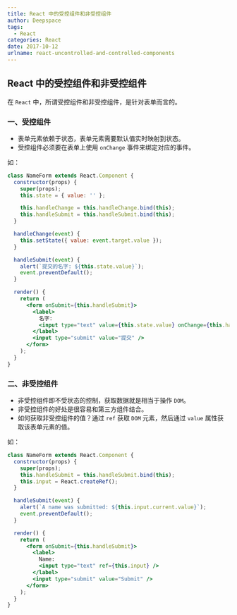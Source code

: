 ```yaml
---
title: React 中的受控组件和非受控组件
author: Deepspace
tags:
  - React
categories: React
date: 2017-10-12
urlname: react-uncontrolled-and-controlled-components
---
```




## React 中的受控组件和非受控组件

在 `React` 中，所谓受控组件和非受控组件，是针对表单而言的。

### 一、受控组件

- 表单元素依赖于状态，表单元素需要默认值实时映射到状态。
- 受控组件必须要在表单上使用 `onChange` 事件来绑定对应的事件。

<!-- more -->

如：

```jsx
class NameForm extends React.Component {
  constructor(props) {
    super(props);
    this.state = { value: '' };

    this.handleChange = this.handleChange.bind(this);
    this.handleSubmit = this.handleSubmit.bind(this);
  }

  handleChange(event) {
    this.setState({ value: event.target.value });
  }

  handleSubmit(event) {
    alert(`提交的名字: ${this.state.value}`);
    event.preventDefault();
  }

  render() {
    return (
      <form onSubmit={this.handleSubmit}>
        <label>
          名字:
          <input type="text" value={this.state.value} onChange={this.handleChange} />
        </label>
        <input type="submit" value="提交" />
      </form>
    );
  }
}
```



### 二、非受控组件

- 非受控组件即不受状态的控制，获取数据就是相当于操作 `DOM`。
- 非受控组件的好处是很容易和第三方组件结合。
- 如何获取非受控组件的值？通过 `ref` 获取 `DOM` 元素，然后通过 `value` 属性获取该表单元素的值。

如：

```jsx
class NameForm extends React.Component {
  constructor(props) {
    super(props);
    this.handleSubmit = this.handleSubmit.bind(this);
    this.input = React.createRef();
  }

  handleSubmit(event) {
    alert(`A name was submitted: ${this.input.current.value}`);
    event.preventDefault();
  }

  render() {
    return (
      <form onSubmit={this.handleSubmit}>
        <label>
          Name:
          <input type="text" ref={this.input} />
        </label>
        <input type="submit" value="Submit" />
      </form>
    );
  }
}
```

